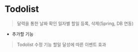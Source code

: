 # Todolist
> 달력을 통한 날짜 확인
> 일자별 할일 등록, 삭제(Spring, DB 연동)

+ 추가할 기능
> Todolist 수정 기능
> 할일 달성에 따른 이벤트 효과
